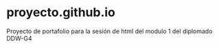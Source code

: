 # proyecto.github.io
Proyecto de portafolio para la sesión de html del modulo 1 del diplomado DDW-G4
